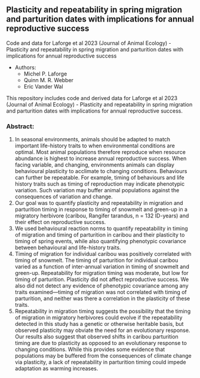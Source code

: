 ## Plasticity and repeatability in spring migration and parturition dates with implications for annual reproductive success
Code and data for Laforge et al 2023 (Journal of Animal Ecology) - Plasticity and repeatability in spring migration and parturition dates with implications for annual reproductive success

* Authors:
	+ Michel P. Laforge
	+ Quinn M. R. Webber
	+ Eric Vander Wal

This repository includes code and derived data for Laforge et al 2023 (Journal of Animal Ecology) - Plasticity and repeatability in spring migration and parturition dates with implications for annual reproductive success.

### Abstract: 

1.	In seasonal environments, animals should be adapted to match important life-history traits to when environmental conditions are optimal. Most animal populations therefore reproduce when resource abundance is highest to increase annual reproductive success. When facing variable, and changing, environments animals can display behavioural plasticity to acclimate to changing conditions. Behaviours can further be repeatable. For example, timing of behaviours and life history traits such as timing of reproduction may indicate phenotypic variation. Such variation may buffer animal populations against the consequences of variation and change. 
2.	Our goal was to quantify plasticity and repeatability in migration and parturition timing in response to timing of snowmelt and green-up in a migratory herbivore (caribou, Rangifer tarandus, n = 132 ID-years) and their effect on reproductive success. 
3.	We used behavioural reaction norms to quantify repeatability in timing of migration and timing of parturition in caribou and their plasticity to timing of spring events, while also quantifying phenotypic covariance between behavioural and life-history traits.
4.	Timing of migration for individual caribou was positively correlated with timing of snowmelt. The timing of parturition for individual caribou varied as a function of inter-annual variation in timing of snowmelt and green-up. Repeatability for migration timing was moderate, but low for timing of parturition. Plasticity did not affect reproductive success. We also did not detect any evidence of phenotypic covariance among any traits examined—timing of migration was not correlated with timing of parturition, and neither was there a correlation in the plasticity of these traits. 
5.	Repeatability in migration timing suggests the possibility that the timing of migration in migratory herbivores could evolve if the repeatability detected in this study has a genetic or otherwise heritable basis, but observed plasticity may obviate the need for an evolutionary response. Our results also suggest that observed shifts in caribou parturition timing are due to plasticity as opposed to an evolutionary response to changing conditions. While this provides some evidence that populations may be buffered from the consequences of climate change via plasticity, a lack of repeatability in parturition timing could impede adaptation as warming increases.

